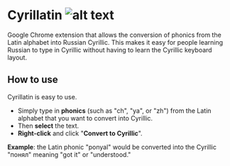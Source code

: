 # Cyrillatin ![alt text](https://github.com/Gavin-TC/Cyrillatin/Icons/icon48.png "Logo Title Text 1")
Google Chrome extension that allows the conversion of phonics from the Latin alphabet into Russian Cyrillic.
This makes it easy for people learning Russian to type in Cyrillic without having to learn the Cyrillic keyboard layout.

## How to use
Cyrillatin is easy to use. 
- Simply type in **phonics** (such as "ch", "ya", or "zh") from the Latin alphabet that you want to convert into Cyrillic.
- Then **select** the text.
- **Right-click** and click "**Convert to Cyrillic**".



**Example**: the Latin phonic "ponyal" would be converted into the Cyrillic "понял" meaning "got it" or "understood."
